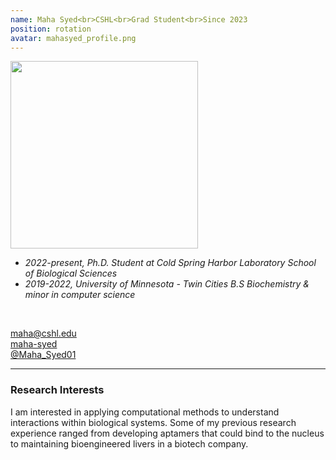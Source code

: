 ```yaml
---
name: Maha Syed<br>CSHL<br>Grad Student<br>Since 2023
position: rotation
avatar: mahasyed_profile.png
---
```


<img width="300" src="{{site.baseurl}}/images/people/{{page.avatar}}" data-action="zoom">
<br>

- _2022-present, Ph.D. Student at Cold Spring Harbor Laboratory School of Biological Sciences_ <br>
- _2019-2022, University of Minnesota - Twin Cities B.S Biochemistry & minor in computer science_ <br>
<br>

<a href="mailto:maha@cshl.edu"><i class="fa fa-envelope-o"></i> maha@cshl.edu</a><br>
<a href="https://www.linkedin.com/in/maha-syed-870334162/"><i class="fa fa-linkedin-square"></i> maha-syed </a><br>
<a href="https://twitter.com/Maha_Syed01"><i class="fa fa-twitter"></i> @Maha_Syed01 </a><br>
<hr>

### Research Interests

I am interested in applying computational methods to understand interactions within biological systems. Some of my previous research experience ranged from developing aptamers that could bind to the nucleus to maintaining bioengineered livers in a biotech company.
<br>
<br>
<br>

&nbsp;
&nbsp;
&nbsp;
&nbsp;
&nbsp;
&nbsp;
&nbsp;
&nbsp;
&nbsp;
&nbsp;
&nbsp;
&nbsp;
&nbsp;
&nbsp;
&nbsp;
&nbsp;
&nbsp;
&nbsp;
&nbsp;
&nbsp;
&nbsp;
&nbsp;
&nbsp;
&nbsp;
